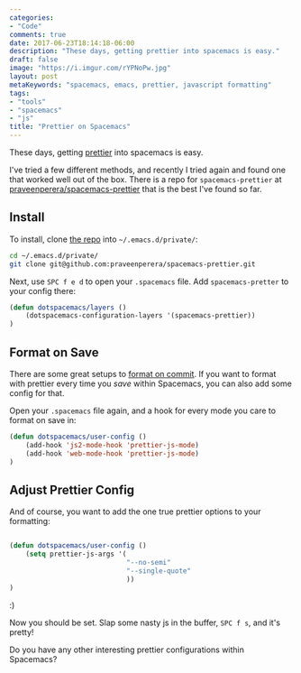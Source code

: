 ```yaml
---
categories:
- "Code"
comments: true
date: 2017-06-23T18:14:18-06:00
description: "These days, getting prettier into spacemacs is easy."
draft: false
image: "https://i.imgur.com/rYPNoPw.jpg"
layout: post
metaKeywords: "spacemacs, emacs, prettier, javascript formatting"
tags:
- "tools"
- "spacemacs"
- "js"
title: "Prettier on Spacemacs"
---
```


These days, getting [prettier](https://github.com/prettier/prettier) into spacemacs is easy.

<!--more-->

I've tried a few different methods, and recently I tried again and found one that worked well out of the box.  There is a repo for `spacemacs-prettier` at [praveenperera/spacemacs-prettier](https://github.com/praveenperera/spacemacs-prettier) that is the best I've found so far.

## Install

To install, clone [the repo](https://github.com/praveenperera/spacemacs-prettier) into `~/.emacs.d/private/`:

```bash
cd ~/.emacs.d/private/
git clone git@github.com:praveenperera/spacemacs-prettier.git
```

Next, use `SPC f e d` to open your `.spacemacs` file.  Add `spacemacs-pretter` to your config there:

```lisp
(defun dotspacemacs/layers ()
    (dotspacemacs-configuration-layers '(spacemacs-prettier))
)
```

## Format on Save

There are some great setups to [format on commit](https://jaketrent.com/post/format-javascript-with-prettier/).  If you want to format with prettier every time you *save* within Spacemacs, you can also add some config for that.

Open your `.spacemacs` file again, and a hook for every mode you care to format on save in:

```lisp
(defun dotspacemacs/user-config ()
    (add-hook 'js2-mode-hook 'prettier-js-mode)
    (add-hook 'web-mode-hook 'prettier-js-mode)
)
```

## Adjust Prettier Config

And of course, you want to add the one true prettier options to your formatting:

```lisp

(defun dotspacemacs/user-config ()
    (setq prettier-js-args '(
                             "--no-semi"
                             "--single-quote"
                             ))
)
```

:) 

Now you should be set.  Slap some nasty js in the buffer, `SPC f s`, and it's pretty!

Do you have any other interesting prettier configurations within Spacemacs?
